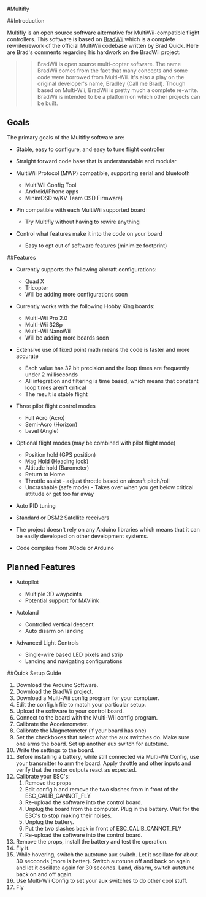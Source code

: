 #Multifly

##Introduction

Multifly is an open source software alternative for MultiWii-compatible flight controllers.  This software is based on [BradWii](https://github.com/bradquick/bradwii) which is a complete rewrite/rework of the official MultiWii codebase written by Brad Quick.  Here are Brad's comments regarding his hardwork on the BradWii project:

>> BradWii is open source multi-copter software.  The name BradWii comes from the fact that many concepts and some code were borrowed from Multi-Wii.  It's also a play on the original developer's name, Bradley (Call me Brad).  Though based on Multi-Wii, BradWii is pretty much a complete re-write.  BradWii is intended to be a platform on which other projects can be built.

## Goals
The primary goals of the Multifly software are:

- Stable, easy to configure, and easy to tune flight controller

- Straight forward code base that is understandable and modular

- MultiWii Protocol (MWP) compatible, supporting serial and bluetooth
	- MultiWii Config Tool
 	- Android/iPhone apps
 	- MinimOSD w/KV Team OSD Firmware)
  
- Pin compatible with each MultiWii supported board
	- Try Multifly without having to rewire anything
  
- Control what features make it into the code on your board
	- Easy to opt out of software features (minimize footprint)

##Features

- Currently supports the following aircraft configurations:
	- Quad X
	- Tricopter
  	- Will be adding more configurations soon
  
- Currently works with the following Hobby King boards:
	- Multi-Wii Pro 2.0
	- Multi-Wii 328p
	- Multi-Wii NanoWii
	- Will be adding more boards soon

- Extensive use of fixed point math means the code is faster and more accurate 
	- Each value has 32 bit precision and the loop times are frequently under 2 milliseconds
	- All integration and filtering is time based, which means that constant loop times aren't critical
	- The result is stable flight

- Three pilot flight control modes
  - Full Acro (Acro)
  - Semi-Acro (Horizon)
  - Level (Angle)

- Optional flight modes (may be combined with pilot flight mode)
  - Position hold (GPS position)
  - Mag Hold (Heading lock)
  - Altitude hold (Barometer)
  - Return to Home
  - Throttle assist - adjust throttle based on aircraft pitch/roll
  - Uncrashable (safe mode) - Takes over when you get below critical attitude or get too far away
  
- Auto PID tuning

- Standard or DSM2 Satellite receivers

- The project doesn't rely on any Arduino libraries which means that it can be easily developed on other development systems.

- Code compiles from XCode or Arduino

## Planned Features

- Autopilot
  - Multiple 3D waypoints
  - Potential support for MAVlink

- Autoland
  - Controlled vertical descent
  - Auto disarm on landing
  
- Advanced Light Controls
  - Single-wire based LED pixels and strip
  - Landing and navigating configurations

##Quick Setup Guide

1. Download the Arduino Software.
2. Download the BradWii project.
3. Download a Multi-Wii config program for your comptuer.
4. Edit the config.h file to match your particular setup.
5. Upload the software to your control board.
6. Connect to the board with the Multi-Wii config program.
7. Calibrate the Accelerometer.
8. Calibrate the Magnetometer (if your board has one)
9. Set the checkboxes that select what the aux switches do.  Make sure one arms the board.  Set up another aux switch for autotune.
10. Write the settings to the board.
11. Before installing a battery, while still connected via Multi-Wii Config, use your transmitter to arm the board.  Apply throttle and other inputs and verify that the motor outputs react as expected.
12. Calibrate your ESC's:
	1. Remove the props
	2. Edit config.h and remove the two slashes from in front of the ESC_CALIB_CANNOT_FLY
	3. Re-upload the software into the control board.
	4. Unplug the board from the computer.  Plug in the battery.  Wait for the ESC's to stop making their noises.
	5. Unplug the battery.
	6. Put the two slashes back in front of ESC_CALIB_CANNOT_FLY
	7. Re-upload the software into the control board.	
13. Remove the props, install the battery and test the operation.
14. Fly it.
15. While hovering, switch the autotune aux switch.  Let it oscillate for about 30 secconds (more is better).  Switch autotune off and back on again and let it oscillate again for 30 seconds.  Land, disarm, switch autotune back on and off again.
16. Use Multi-Wii Config to set your aux switches to do other cool stuff.
17. Fly
